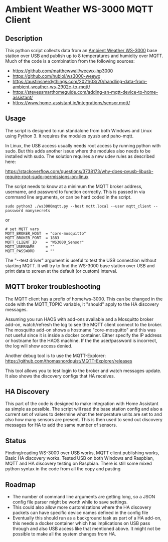 # Ambient Weather WS-3000 MQTT Client

## Description

This python script collects data from an [Ambient Weather WS-3000](https://ambientweather.com/amws3000x3.html) base station over USB and publish up to 8 temperatures and humidity over MQTT. Much of the code is a combination from the following sources:

- https://github.com/matthewwall/weewx-hp3000
- https://github.com/hublol/ws3000-weewx
- https://austinsnerdythings.com/2021/03/20/handling-data-from-ambient-weather-ws-2902c-to-mqtt/
- https://stevessmarthomeguide.com/adding-an-mqtt-device-to-home-assistant/
- https://www.home-assistant.io/integrations/sensor.mqtt/

## Usage

The script is designed to run standalone from both Windows and Linux using Python 3. It requires the modules pyusb and paho-mqtt.

In Linux, the USB access usually needs root access by running python with sudo. But this adds another issue where the modules also needs to be installed with sudo. The solution requires a new udev rules as described here:

https://stackoverflow.com/questions/3738173/why-does-pyusb-libusb-require-root-sudo-permissions-on-linux

The script needs to know at a minimum the MQTT broker address, username, and password to function correctly. This is passed in via command line arguments, or can be hard coded in the script.

    sudo python3 ./ws3000mqtt.py --host mqtt.local --user mqtt_client --password manysecrets

or

    # set MQTT vars
    MQTT_BROKER_HOST  = "core-mosquitto"
    MQTT_BROKER_PORT  = 1883
    MQTT_CLIENT_ID    = "WS3000_Sensor"
    MQTT_USERNAME     = ""
    MQTT_PASSWORD     = ""

The "--test driver" argument is useful to test the USB connection without starting MQTT. It will try to find the WS-3000 base station over USB and print data to screen at the default (or custom) interval.

## MQTT broker troubleshooting

The MQTT client has a prefix of home/ws-3000. This can be changed in the code with the MQTT_TOPIC variable, it "should" apply to the HA discovery messages.

Assuming you run HAOS with add-ons available and a Mosquitto broker add-on, watch/refresh the log to see the MQTT client connect to the broker. The mosquitto add-on shows a hostname "core-mosquitto" and this was not useful since it is inside a docker container. Either specify the IP address or hostname for the HAOS machine. If the the user/password is incorrect, the log will show access denied.

Another debug tool is to use the MQTT-Explorer: https://github.com/thomasnordquist/MQTT-Explorer/releases

This tool allows you to test login to the broker and watch messages update. It also shows the discovery configs that HA receives.

## HA Discovery

This part of the code is designed to make integration with Home Assistant as simple as possible. The script will read the base station config and also a current set of values to determine what the temperature units are set to and also how many sensors are present. This is then used to send out discovery messages for HA to add the same number of sensors.

## Status

Finding/reading WS-3000 over USB works, MQTT client publishing works, Basic HA discovery works. Tested USB on both Windows and Raspbian, MQTT and HA discovery testing on Raspbian.
There is still some mixed python syntax in the code from all the copy and pasting 

## Roadmap

- The number of command line arguments are getting long, so a JSON config file parser might be worth while to save settings.
- This could also allow more customizations where the HA discovery packets can have specific device names defined in the config file
- Eventually this should run as a background task as part of a HA add-on, this needs a docker container which has implications on USB pass through and also USB access like that mentioned above. It might not be possible to make all the system changes from HA.
